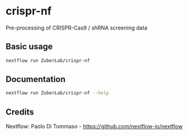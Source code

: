 # crispr-nf

Pre-processing of CRISPR-Cas9 / shRNA screening data

## Basic usage
```bash
nextflow run ZuberLab/crispr-nf
```

## Documentation
```bash
nextflow run ZuberLab/crispr-nf --help
```

## Credits
Nextflow:  Paolo Di Tommaso - https://github.com/nextflow-io/nextflow
